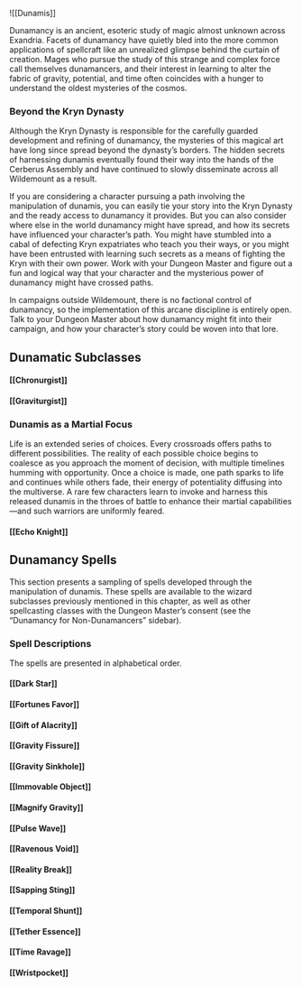 ![[Dunamis]]

Dunamancy is an ancient, esoteric study of magic almost unknown across Exandria. Facets of dunamancy have quietly bled into the more common applications of spellcraft like an unrealized glimpse behind the curtain of creation. Mages who pursue the study of this strange and complex force call themselves dunamancers, and their interest in learning to alter the fabric of gravity, potential, and time often coincides with a hunger to understand the oldest mysteries of the cosmos.

### Beyond the Kryn Dynasty

Although the Kryn Dynasty is responsible for the carefully guarded development and refining of dunamancy, the mysteries of this magical art have long since spread beyond the dynasty’s borders. The hidden secrets of harnessing dunamis eventually found their way into the hands of the Cerberus Assembly and have continued to slowly disseminate across all Wildemount as a result.

If you are considering a character pursuing a path involving the manipulation of dunamis, you can easily tie your story into the Kryn Dynasty and the ready access to dunamancy it provides. But you can also consider where else in the world dunamancy might have spread, and how its secrets have influenced your character’s path. You might have stumbled into a cabal of defecting Kryn expatriates who teach you their ways, or you might have been entrusted with learning such secrets as a means of fighting the Kryn with their own power. Work with your Dungeon Master and figure out a fun and logical way that your character and the mysterious power of dunamancy might have crossed paths.

In campaigns outside Wildemount, there is no factional control of dunamancy, so the implementation of this arcane discipline is entirely open. Talk to your Dungeon Master about how dunamancy might fit into their campaign, and how your character’s story could be woven into that lore.

## Dunamatic Subclasses
#### [[Chronurgist]]
#### [[Graviturgist]]

### Dunamis as a Martial Focus

Life is an extended series of choices. Every crossroads offers paths to different possibilities. The reality of each possible choice begins to coalesce as you approach the moment of decision, with multiple timelines humming with opportunity. Once a choice is made, one path sparks to life and continues while others fade, their energy of potentiality diffusing into the multiverse. A rare few characters learn to invoke and harness this released dunamis in the throes of battle to enhance their martial capabilities—and such warriors are uniformly feared.

#### [[Echo Knight]]


## Dunamancy Spells

This section presents a sampling of spells developed through the manipulation of dunamis. These spells are available to the wizard subclasses previously mentioned in this chapter, as well as other spellcasting classes with the Dungeon Master’s consent (see the “Dunamancy for Non-Dunamancers” sidebar).

### Spell Descriptions

The spells are presented in alphabetical order.

#### [[Dark Star]]

#### [[Fortunes Favor]]

#### [[Gift of Alacrity]]

#### [[Gravity Fissure]]

#### [[Gravity Sinkhole]]

#### [[Immovable Object]]

#### [[Magnify Gravity]]

#### [[Pulse Wave]]

#### [[Ravenous Void]]

#### [[Reality Break]]

#### [[Sapping Sting]]

#### [[Temporal Shunt]]

#### [[Tether Essence]]

#### [[Time Ravage]]

#### [[Wristpocket]]